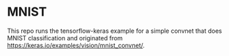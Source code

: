 # MNIST
This repo runs the tensorflow-keras example for a simple convnet that does MNIST classification and originated from https://keras.io/examples/vision/mnist_convnet/.
